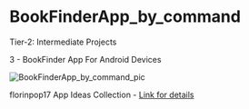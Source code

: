 # BookFinderApp_by_command

Tier-2: Intermediate Projects

3 - BookFinder App For Android Devices

![BookFinderApp_by_command_pic](https://user-images.githubusercontent.com/50905347/132015627-c5c9371b-98c7-44d5-8681-34775a9f566a.jpg)

florinpop17 App Ideas Collection - [Link for details](https://github.com/florinpop17/app-ideas)
